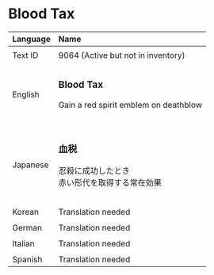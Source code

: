 # Blood Tax

| Language | Name |
| :------- | :---------- |
|||
| Text ID | 9064 (Active but not in inventory) |
|||
| English | <h3>**Blood Tax**</h3>Gain a red spirit emblem on deathblow<h3> |
|||
| Japanese | <h3>**血税**</h3>忍殺に成功したとき<br>赤い形代を取得する常在効果<h3>|
|||
| Korean | Translation needed |
|||
| German | Translation needed |
|||
| Italian | Translation needed |
|||
| Spanish | Translation needed |
